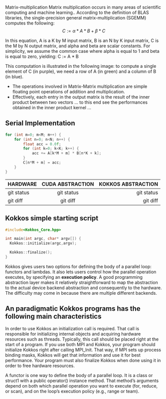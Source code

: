 Matrix-multiplication
Matrix multiplication occurs in many areas of scientific computing and machine learning..
According to the definition of BLAS libraries, the single-precision general matrix-multiplication (SGEMM) computes the following:
$$
C := \alpha * A * B + \beta * C
$$

In this equation, A is a K by M input matrix, B is an N by K input matrix, C is the M by N output matrix, and alpha and beta are scalar constants. For simplicity, we assume the common case where alpha is equal to 1 and beta is equal to zero, yielding:
C := A * B

This computation is illustrated in the following image: to compute a single element of C (in purple), we need a row of A (in green) and a column of B (in blue).

- The operations involved in Matrix-Matrix multiplication are simple floating point operations of addition and multiplication. 
- Effectively, each entry in the output matrix is the result of the inner product between two vectors ... to this end see the performances obtained in the inner product kernel ...


## Serial Implementation

```c
for (int m=0; m<M; m++) {
    for (int n=0; n<N; n++) {
        float acc = 0.0f;
        for (int k=0; k<K; k++) {
            acc += A[k*M + m] * B[n*K + k];
        }
        C[n*M + m] = acc;
    }
}
```

| HARDWARE | CUDA ABSTRACTION | KOKKOS ABSTRACTION |
| :---         |     :---:      |          ---: |
| git status   | git status     | git status    |
| git diff     | git diff       | git diff      |


## Kokkos simple starting script
```cpp
#include<Kokkos_Core.hpp>

int main(int argc, char* argv[]) {
  Kokkos::initialize(argc,argv);

  Kokkos::finalize();
}
```

Kokkos gives users two options for defining the body of a parallel loop: functors and lambdas. It also lets users control how the parallel operation executes, by specifying an **execution policy**. A good programming abstraction layer makes it relatively 
straightforward to map the abstraction to the actual device backend abstraction and consequently to the hardware. The difficulty 
may come in because there are multiple different backends.

## An paradigmatic Kokkos programs has the following main characteristics
In order to use Kokkos an initialization call is required. That call is responsible for initializing internal objects and acquiring hardware resources such as threads. Typically, this call should be placed right at the start of a program. If you use both MPI and Kokkos, your program should initialize Kokkos right after calling MPI_Init. That way, if MPI sets up process binding masks, Kokkos will get that information and use it for best performance. Your program must also finalize Kokkos when done using it in order to free hardware resources.


A functor is one way to define the body of a parallel loop. It is a class or struct1 with a public operator() instance method. That method’s arguments depend on both which parallel operation you want to execute (for, reduce, or scan), and on the loop’s execution policy (e.g., range or team).